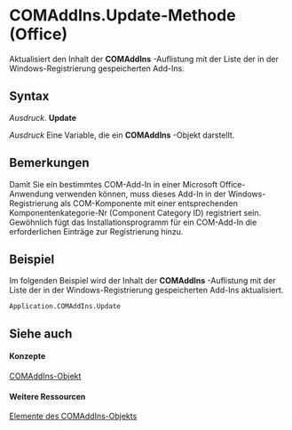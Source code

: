 
# COMAddIns.Update-Methode (Office)

Aktualisiert den Inhalt der  **COMAddIns** -Auflistung mit der Liste der in der Windows-Registrierung gespeicherten Add-Ins.


## Syntax

 _Ausdruck_. **Update**

 _Ausdruck_ Eine Variable, die ein **COMAddIns** -Objekt darstellt.


## Bemerkungen

Damit Sie ein bestimmtes COM-Add-In in einer Microsoft Office-Anwendung verwenden können, muss dieses Add-In in der Windows-Registrierung als COM-Komponente mit einer entsprechenden Komponentenkategorie-Nr (Component Category ID) registriert sein. Gewöhnlich fügt das Installationsprogramm für ein COM-Add-In die erforderlichen Einträge zur Registrierung hinzu.


## Beispiel

Im folgenden Beispiel wird der Inhalt der  **COMAddIns** -Auflistung mit der Liste der in der Windows-Registrierung gespeicherten Add-Ins aktualisiert.


```
Application.COMAddIns.Update
```


## Siehe auch


#### Konzepte


[COMAddIns-Objekt](f6efa1cc-8d30-27d5-8b07-7ddad22f16ef.md)
#### Weitere Ressourcen


[Elemente des COMAddIns-Objekts](http://msdn.microsoft.com/library/0fc908fa-0846-07ca-d2a2-4c87525ae719%28Office.15%29.aspx)